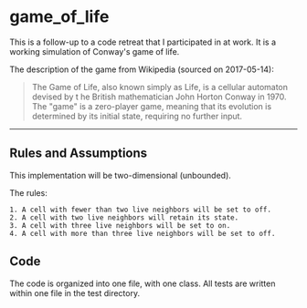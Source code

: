 # game_of_life

This is a follow-up to a code retreat that I participated in at work.
It is a working simulation of Conway's game of life.

The description of the game from Wikipedia (sourced on 2017-05-14):
> The Game of Life, also known simply as Life, is a cellular automaton devised by t
he British mathematician John Horton Conway in 1970.
> The "game" is a zero-player game, meaning that its evolution is determined by its
 initial state, requiring no further input.

---

## Rules and Assumptions

This implementation will be two-dimensional (unbounded).

The rules:

    1. A cell with fewer than two live neighbors will be set to off.
    2. A cell with two live neighbors will retain its state.
    3. A cell with three live neighbors will be set to on.
    4. A cell with more than three live neighbors will be set to off.

## Code

The code is organized into one file, with one class.
All tests are written within one file in the test directory.
